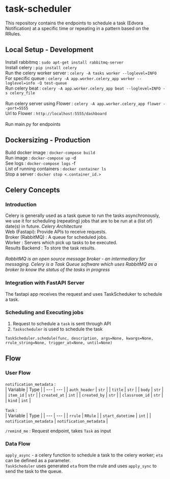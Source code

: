 # task-scheduler
This repository contains the endpoints to schedule a task (Edvora Notification) at a specific time or repeating in a pattern based on the RRules.

## Local Setup - Development
Install rabbitmq : `sudo apt-get install rabbitmq-server` <br />
Install celery : `pip install celery` <br />
Run the celery worker server : `celery -A tasks worker --loglevel=INFO` <br />
For specific queue : `celery -A app.worker.celery_app worker --loglevel=info -Q test-queue` <br />
Run celery beat : `celery -A app.worker.celery_app beat --loglevel=INFO -s celery_file` <br />
<br />
Run celery server using Flower : `celery -A app.worker.celery_app flower --port=5555` <br />
Url to Flower : `http://localhost:5555/dashboard` <br />
<br />
Run main.py for endpoints<br />
 
## Dockersizing - Production
Build docker image : `docker-compose build` <br />
Run image : `docker-compose up` -d <br />
See logs : `docker-compose logs` -f<br />
List of running containers : `docker container ls` <br />
Stop a server : `docker stop <.container_id.>` <br />

## Celery Concepts
### Introduction
Celery is generally used as a task queue to run the tasks asynchronously, we use it for scheduling (repeating) jobs that are to be run at a (list of) date(s) in future. <i> Celery Architecture </i> <br />
Web (Fastapi): Provide APIs to receive requests.<br />
Broker (RabbitMQ) : A queue for scheduled jobs.<br />
Worker : Servers which pick up tasks to be executed.<br />
Results Backend : To store the task results.<br />
<br /> 
<i> RabbitMQ is an open source message broker - an intermediary for messaging. Celery is a Task Queue software which uses RabbitMQ as a broker to know the status of the tasks in progress </i> <br /> 

### Integration with FastAPI Server
The fastapi app receives the request and uses TaskScheduker to schedule a task.<br /> 
### Scheduling and Executing jobs
1. Request to schedule a `task` is sent through API
2. `Taskscheduler` is used to schedule the task

`TaskScheduler.schedule(func, description, args=None, kwargs=None, rrule_string=None, trigger_at=None, until=None)` <br /> 


## Flow
### User Flow
`notification_metadata` : <br /> 
| Variable | Type |
| --- | --- |
| `auth_header` | `str` |
| `title` | `str` |
| `body` | `str` |
| `item_id` | `str` |
| `created_at` | `int` |
| `created_by` | `str` |
| `classroom_id` | `str` |
| `kind` | `int` |



`Task` : <br /> 
| Variable | Type |
| --- | --- |
| `rrule` | `RRule` |
| `start_datetime` | `int` |
| `notification_metadata` | `notification_metadata` |

`/remind_me` : Request endpoint, takes `Task` as input<br /> 

### Data Flow
`apply_async` - a celery function to schedule a task to the celery worker; `eta` can be defined as a parameter.<br />
`TaskScheduler` uses generated `eta` from the rrule and uses `apply_sync` to send the task to the queue.<br />

